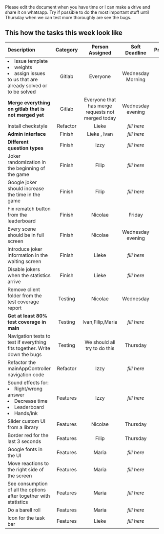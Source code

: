 Please edit the document when you have time or I can make a drive and share it on whatsapp. 
Try if possible to do the most important stuff until Thursday when we can test more thoroughly are see the bugs. 

## This how the tasks this week look like

| Description                                                                                                     | Category |                  Person Assigned                  |   Soft Deadline   | Priority |               
|:----------------------------------------------------------------------------------------------------------------|:--------:|:-------------------------------------------------:|:-----------------:|:--------:|
| <li>Issue template</li> <li>weights </li> <li>assign issues to us that are already solved or to be solved </li> |  Gitlab  |                     Everyone                      | Wednesday Morning |  **10**  |
| **Merge everything on gitlab that is not merged yet**                                                           |  Gitlab  | Everyone that has merge requests not merged today | Wednesday evening |  **10**  |
| Install checkstyle                                                                                              | Refactor |                        Lieke                         | <i>fill here</i>  |    4     |
| **Admin interface**                                                                                             |  Finish  |                   Lieke , Ivan                    | <i>fill here</i>  |  **8**   |
| **Different question types**                                                                                    |  Finish  |                       Izzy                        | <i>fill here</i>  |  **7**   |
| Joker randomization in the beginning of the game                                                                |  Finish  |                       Filip                       | <i>fill here</i>  |    5     | 
| Google joker should increase the time in the game                                                               |  Finish  |                       Filip                       | <i>fill here</i>  |    5     | 
| Fix rematch button from the leaderboard                                                                         |  Finish  |                      Nicolae                      |      Friday       |    5     | 
| Every scene should be in full screen                                                                            |  Finish  |                      Nicolae                      | Wednesday evening |    5     | 
| Introduce joker information in the waiting screen                                                               |  Finish  |                       Lieke                       | <i>fill here</i>  |    5     | 
| Disable jokers when the statistics arrive                                                                       |  Finish  |                       Lieke                       | <i>fill here</i>  |    5     | 
| Remove client folder from the test coverage report                                                              | Testing  |                      Nicolae                      |     Wednesday     |    5     | 
| **Get at least 80% test coverage in main**                                                                      | Testing  |                 Ivan,Filip,Maria                  | <i>fill here</i>  |  **8**   | 
| Navigation tests to test if everything fits together. Write down the bugs                                       | Testing  |           We should all try to do this            |     Thursday      |    5     | 
| Refactor the mainAppController navigation code                                                                  | Refactor |                       Izzy                        |    _fill here_    |    2     |
| Sound effects for:<li>Right/wrong answer</li> <li>Decrease time </li> <li>Leaderboard</li> <li>Hands/ink        | Features |                       Izzy                        |    _fill here_    |    2     |
| Slider custom UI from a library                                                                                 | Features |                      Nicolae                      |     Thursday      |    1     |
| Border red for the last 3 seconds                                                                               | Features |                       Filip                       |     Thursday      |    2     |
| Google fonts in the UI                                                                                          | Features |                       Maria                       |    _fill here_    |    1     | 
| Move reactions to the right side of the screen                                                                  | Features |                       Maria                       |    _fill here_    |    3     | 
| See consumption of all the options after together with statistics                                               | Features |                       Maria                       |    _fill here_    |    3     |
| Do a barell roll                                                                                                | Features |                       Maria                       |    _fill here_    |    5     |
| Icon for the task bar                                                                                           | Features |                       Lieke                       |    _fill here_    |    1     | 



